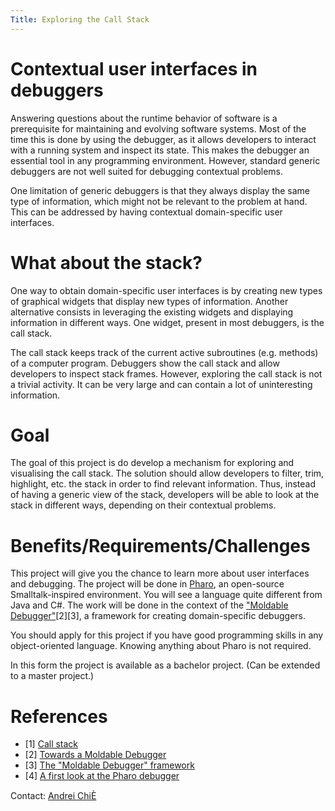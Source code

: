 ```yaml
---
Title: Exploring the Call Stack
---
```


# Contextual user interfaces in debuggers

Answering questions about the runtime behavior of software is a prerequisite for maintaining and evolving software systems. Most of the time this is done by using the debugger, as it allows developers to interact with a running system and inspect its state. This makes the debugger an essential tool in any programming environment. However, standard generic debuggers are not well suited for debugging contextual problems.  

One limitation of generic debuggers is that they always display the same type of information, which might not be relevant to the problem at hand. This can be addressed by having contextual domain-specific user interfaces.

# What about the stack?

One way to obtain domain-specific user interfaces is by creating new types of graphical widgets that display new types of information. Another alternative consists in leveraging the existing widgets and displaying information in different ways. One widget, present in most debuggers, is the call stack. 

The call stack keeps track of the current active  subroutines (e.g. methods) of a computer program. Debuggers show the call stack and allow developers to inspect stack frames. However, exploring the call stack is not a trivial activity. It can be very large and can contain a lot of uninteresting information. 

# Goal

The goal of this project is do develop a mechanism for exploring and visualising the call stack. The solution should allow developers to filter, trim, highlight, etc. the stack in order to find relevant information. Thus, instead of having a generic view of the stack, developers will be able to look at the stack in different ways, depending on their contextual problems.

# Benefits/Requirements/Challenges

This project will give you the chance to learn more about user interfaces and debugging. The project will be done in [Pharo](http://www.pharo-project.org/%20), an open-source Smalltalk-inspired environment. You will see a language quite different from Java and C#. The work will be done in the context of the ["Moldable Debugger"](http://scg.unibe.ch/research/moldabledebugger)[2][3], a framework for creating domain-specific debuggers. 

You should apply for this project if you have good programming skills in any object-oriented language. Knowing anything about Pharo is not required.

In this form the project is available as a bachelor project. (Can be extended to a master project.)

# References


-  [1] [Call stack](http://en.wikipedia.org/wiki/Call_stack%20)
-  [2] [Towards a Moldable Debugger](http://rmod.lille.inria.fr/archives/dyla13/dyla13_4_Towards_a_Moldable_Debugger.pdf)
-  [3] [The "Moldable Debugger" framework](http://scg.unibe.ch/research/moldabledebugger)
-  [4] [A first look at the Pharo debugger](http://chisvasileandrei.wordpress.com/2013/10/24/a-first-look-at-the-pharo-debugger/)


Contact: [Andrei ChiÈ](%base_url%/staff/andreichis)

